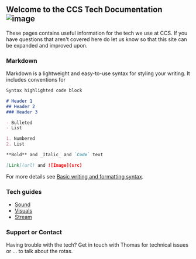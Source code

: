 ## Welcome to the CCS Tech Documentation ![image](https://user-images.githubusercontent.com/24824711/184099819-d8f9e7cb-ebd0-4a40-bdc2-948ee7f3c07f.png)


These pages contains useful information for the tech we use at CCS.
If you have questions that aren't covered here do let us know so that this site can be expanded and improved upon.

### Markdown

Markdown is a lightweight and easy-to-use syntax for styling your writing. It includes conventions for

```markdown
Syntax highlighted code block

# Header 1
## Header 2
### Header 3

- Bulleted
- List

1. Numbered
2. List

**Bold** and _Italic_ and `Code` text

[Link](url) and ![Image](src)
```

For more details see [Basic writing and formatting syntax](https://docs.github.com/en/github/writing-on-github/getting-started-with-writing-and-formatting-on-github/basic-writing-and-formatting-syntax).

### Tech guides

- [Sound](sound.md)
- [Visuals](visuals.md)
- [Stream](stream.md)

### Support or Contact

Having trouble with the tech?
Get in touch with Thomas for technical issues or ... to talk about the rotas.
